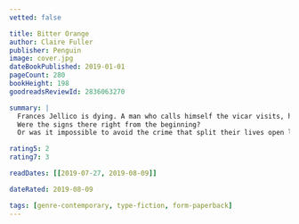 ```yaml
---
vetted: false

title: Bitter Orange
author: Claire Fuller
publisher: Penguin
image: cover.jpg
dateBookPublished: 2019-01-01
pageCount: 280
bookHeight: 198
goodreadsReviewId: 2836063270

summary: |
  Frances Jellico is dying. A man who calls himself the vicar visits, hoping to extract a deathbed confession. He wants to know what really happened that fateful summer of 1969, when Frances - tasked with surveying a dilapidated country house - first set eyes on the glamorous bohemian couple, Cara and Peter. She recalls the relationship they forged through sweltering days, lavish dinners and elaborate lies, and the Judas hole through which she would spy on the couple.
  Were the signs there right from the beginning?
  Or was it impossible to avoid the crime that split their lives open like rotten fruit?

rating5: 2
rating7: 3

readDates: [[2019-07-27, 2019-08-09]]

dateRated: 2019-08-09

tags: [genre-contemporary, type-fiction, form-paperback]
---
```

